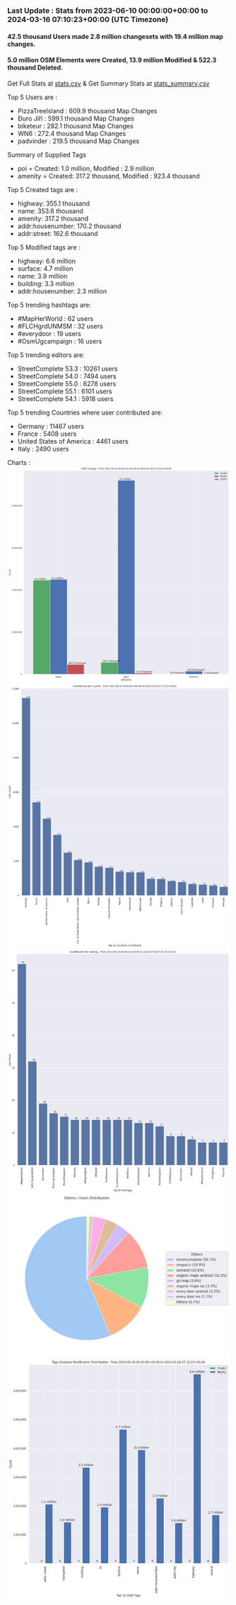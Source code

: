 ### Last Update : Stats from 2023-06-10 00:00:00+00:00 to 2024-03-16 07:10:23+00:00 (UTC Timezone)

#### 42.5 thousand Users made 2.8 million changesets with 19.4 million map changes.
#### 5.0 million OSM Elements were Created, 13.9 million Modified & 522.3 thousand Deleted.
Get Full Stats at [stats.csv](/stats/fieldmappers/Daily/stats.csv)
 & Get Summary Stats at [stats_summary.csv](/stats/fieldmappers/Daily/stats_summary.csv)

Top 5 Users are : 
- PizzaTreeIsland : 609.9 thousand Map Changes
- Đuro Jiří : 599.1 thousand Map Changes
- biketeur : 282.1 thousand Map Changes
- WN6 : 272.4 thousand Map Changes
- padvinder : 219.5 thousand Map Changes

Summary of Supplied Tags
- poi = Created: 1.0 million, Modified : 2.9 million
- amenity = Created: 317.2 thousand, Modified : 923.4 thousand


Top 5 Created tags are :
- highway: 355.1 thousand
- name: 353.6 thousand
- amenity: 317.2 thousand
- addr:housenumber: 170.2 thousand
- addr:street: 162.6 thousand


Top 5 Modified tags are :
- highway: 6.6 million
- surface: 4.7 million
- name: 3.9 million
- building: 3.3 million
- addr:housenumber: 2.3 million


Top 5 trending hashtags are:
- #MapHerWorld : 62 users
- #FLCHgrdUNMSM : 32 users
- #everydoor : 19 users
- #OsmUgcampaign : 16 users


Top 5 trending editors are:
- StreetComplete 53.3 : 10261 users
- StreetComplete 54.0 : 7494 users
- StreetComplete 55.0 : 6278 users
- StreetComplete 55.1 : 6101 users
- StreetComplete 54.1 : 5918 users


Top 5 trending Countries where user contributed are:
- Germany : 11467 users
- France : 5408 users
- United States of America : 4461 users
- Italy : 2490 users


 Charts : 
![Alt text](./stats_osm_changes.png) 
![Alt text](./stats_users_per_country.png) 
![Alt text](./stats_users_per_hashtag.png) 
![Alt text](./stats_editors_pie_chart.png) 
![Alt text](./stats_tags.png) 
